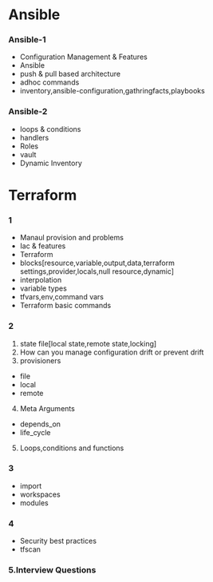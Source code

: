 # Ansible
### Ansible-1
- Configuration Management & Features
- Ansible
- push & pull based architecture
- adhoc commands
- inventory,ansible-configuration,gathringfacts,playbooks

### Ansible-2
- loops & conditions
- handlers
- Roles
- vault
- Dynamic Inventory


# Terraform

### 1
- Manaul provision and problems
- Iac & features
- Terraform
- blocks[resource,variable,output,data,terraform settings,provider,locals,null resource,dynamic]
- interpolation
- variable types
- tfvars,env,command vars
- Terraform basic commands
### 2
1. state file[local state,remote state,locking]
2. How can you manage configuration drift or prevent drift
3. provisioners
  - file
  - local
  - remote
4. Meta Arguments
  - depends_on
  - life_cycle
5. Loops,conditions and functions

### 3
- import
- workspaces
- modules

### 4
- Security best practices
- tfscan

### 5.Interview Questions
